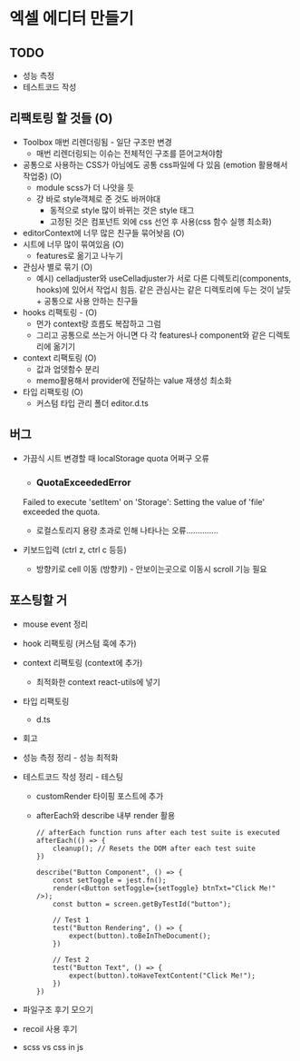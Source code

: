 # 엑셀 에디터 만들기

## TODO 
- 성능 측정
- 테스트코드 작성

## 리팩토링 할 것들 (O)

- Toolbox 매번 리렌더링됨 - 일단 구조만 변경
  - 매번 리렌더링되는 이슈는 전체적인 구조를 뜯어고쳐야함
- 공통으로 사용하는 CSS가 아님에도 공통 css파일에 다 있음 (emotion 활용해서 작업중) (O)
  - module scss가 더 나앗을 듯
  - 걍 바로 style객체로 준 것도 바꺼야대
    - 동적으로 style 많이 바뀌는 것은 style 태그
    - 고정된 것은 컴포넌트 외에 css 선언 후 사용(css 함수 실행 최소화)
- editorContext에 너무 많은 친구들 묶어놧음 (O)
- 시트에 너무 많이 묶여있음 (O)
  - features로 옮기고 나누기
- 관심사 별로 묶기 (O)
  - 예시) celladjuster와 useCelladjuster가 서로 다른 디렉토리(components, hooks)에 있어서 작업시 힘듬. 같은 관심사는 같은 디렉토리에 두는 것이 날듯 + 공통으로 사용 안하는 친구들
- hooks 리팩토링 - (O)
  - 먼가 context랑 흐름도 복잡하고 그럼
  - 그리고 공통으로 쓰는거 아니면 다 각 features나 component와 같은 디렉토리에 옮기기
- context 리팩토링 (O)
  - 값과 업뎃함수 분리
  - memo활용해서 provider에 전달하는 value 재생성 최소화
- 타입 리팩토링 (O)
  - 커스텀 타입 관리 폴더 editor.d.ts 


## 버그

- 가끔식 시트 변경할 때 localStorage quota 어쩌구 오류

  - ### QuotaExceededError

  Failed to execute 'setItem' on 'Storage': Setting the value of 'file' exceeded the quota.
  
  - 로컬스토리지 용량 초과로 인해 나타나는 오류..............

- 키보드입력 (ctrl z, ctrl c 등등) 
  - 방향키로 cell 이동 (방향키) - 안보이는곳으로 이동시 scroll 기능 필요

## 포스팅할 거

- mouse event 정리

- hook 리팩토링 (커스텀 훅에 추가)

- context 리팩토링 (context에 추가)
  - 최적화한 context react-utils에 넣기
  
- 타입 리팩토링
  - d.ts

- 회고

- 성능 측정 정리 - 성능 최적화

- 테스트코드 작성 정리 - 테스팅

  - customRender 타이핑 포스트에 추가

  - afterEach와 describe 내부 render 활용

    ```tsx
    // afterEach function runs after each test suite is executed
    afterEach(() => {
        cleanup(); // Resets the DOM after each test suite
    })
     
    describe("Button Component", () => {
        const setToggle = jest.fn();
        render(<Button setToggle={setToggle} btnTxt="Click Me!" />);
        const button = screen.getByTestId("button");
     
        // Test 1
        test("Button Rendering", () => {
            expect(button).toBeInTheDocument();
        })
     
        // Test 2
        test("Button Text", () => {
            expect(button).toHaveTextContent("Click Me!");
        })
    })
    ```

    

- 파일구조 후기 모으기

- recoil 사용 후기

- scss vs css in js
